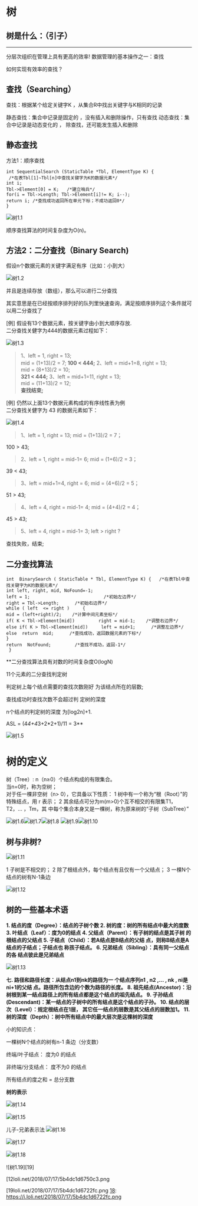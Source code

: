 ﻿# 树

树是什么：（引子）
---------

---

分层次组织在管理上具有更高的效率! 
数据管理的基本操作之一：查找      

如何实现有效率的查找？


查找（Searching）
-------------

查找：根据某个给定关键字K ，从集合R中找出关键字与K相同的记录

静态查找：集合中记录是固定的 ，没有插入和删除操作，只有查找 
动态查找：集合中记录是动态变化的 ， 除查找，还可能发生插入和删除


静态查找
----

方法1：顺序查找

    int SequentialSearch (StaticTable *Tbl, ElementType K) {
     /*在表Tbl[1]~Tbl[n]中查找关键字为K的数据元素*/   
    int i;     
    Tbl->Element[0] = K;   /*建立哨兵*/     
    for(i = Tbl->Length; Tbl->Element[i]!= K; i--);     
    return i; /*查找成功返回所在单元下标；不成功返回0*/ 
    } 

![树1.1][1]

顺序查找算法的时间复杂度为O(n)。

方法2：二分查找（Binary Search)
-----------------------

假设n个数据元素的关键字满足有序（比如：小到大） 

![树1.2][2]

并且是连续存放（数组），那么可以进行二分查找

其实意思是在已经按顺序排列好的队列里快速查询，满足按顺序排列这个条件就可以用二分查找了


[例] 假设有13个数据元素，按关键字由小到大顺序存放.        
二分查找关健字为444的数据元素过程如下：

![树1.3][3]


> 1、left = 1,  right = 13; <br> mid = (1+13)/2 = 7; 
  **100 < 444;**
> 2、left = mid+1=8,  right = 13;<br>mid = (8+13)/2 = 10;     
**321 < 444;**
> 3、left = mid+1=11,  right = 13;<br>mid = (11+13)/2 = 12;  
**查找结束;**



[例] 仍然以上面13个数据元素构成的有序线性表为例         
二分查找关健字为 43 的数据元素如下：

![树1.4][4]

> 1、left = 1,     right = 13;      mid = (1+13)/2 = 7；     
    
100 > 43;
> 2、left = 1,     right = mid-1= 6;    mid = (1+6)/2 = 3；   


39 < 43; 
> 3、left = mid+1=4,  right = 6;       mid = (4+6)/2 = 5；   


51 > 43;  
> 4、left  = 4,  right = mid-1= 4;     mid = (4+4)/2 = 4；   


45 > 43;  
> 5、left  = 4,  right = mid-1= 3;     left > right ?          

查找失败，结束;



二分查找算法
------

    int  BinarySearch ( StaticTable * Tbl, ElementType K) {   /*在表Tbl中查找关键字为K的数据元素*/     
    int left, right, mid, NoFound=-1;       
    left = 1;                            /*初始左边界*/     
    right = Tbl->Length;      /*初始右边界*/     
    while ( left  <= right )     {         
    mid = (left+right)/2;    /*计算中间元素坐标*/         
    if( K < Tbl->Element[mid])         right = mid-1;    /*调整右边界*/         
    else if( K > Tbl->Element[mid])     left = mid+1;      /*调整左边界*/         
    else  return  mid;      /*查找成功，返回数据元素的下标*/     
    }     
    return  NotFound;         /*查找不成功，返回-1*/
     }

**二分查找算法具有对数的时间复杂度O(logN)

11个元素的二分查找判定树

判定树上每个结点需要的查找次数刚好 为该结点所在的层数; 

查找成功时查找次数不会超过判 定树的深度 

 n个结点的判定树的深度 为[log2n]+1. 
 
ASL = (4*4+4*3+2*2+1)/11 = 3**

![树1.5][5]

# 树的定义

树（Tree）: n（n≥0）个结点构成的有限集合。      
当n=0时，称为空树；      
对于任一棵非空树（n> 0），它具备以下性质： 
 1 树中有一个称为“根（Root）”的特殊结点，用 r 表示； 
2 其余结点可分为m(m>0)个互不相交的有限集T1，T2，... ，Tm，其 中每个集合本身又是一棵树，称为原来树的“子树（SubTree）”

![树1.6][6]![树1.7][7]![树1.8][8]
![树1.9][9]![树1.10][10]


树与非树?
-----
![树1.11][11]

 1 子树是不相交的； 
 2 除了根结点外，每个结点有且仅有一个父结点； 
 3 一棵N个结点的树有N-1条边


![树1.12][12]



树的一些基本术语
--------

**1. 结点的度（Degree）：结点的子树个数 
2. 树的度：树的所有结点中最大的度数 
3. 叶结点（Leaf）：度为0的结点 
4. 父结点（Parent）：有子树的结点是其子树 的根结点的父结点 
5. 子结点（Child）：若A结点是B结点的父结 点，则称B结点是A结点的子结点；子结点也 称孩子结点。 
6. 兄弟结点（Sibling）：具有同一父结点的各 结点彼此是兄弟结点**

![树1.13][13]


**七. 路径和路径长度：从结点n1到nk的路径为一 个结点序列n1 , n2 ,… , nk , ni是 ni+1的父结 点。路径所包含边的个数为路径的长度。 
8.  祖先结点(Ancestor)：沿树根到某一结点路径上的所有结点都是这个结点的祖先结点。 
9.  子孙结点(Descendant)：某一结点的子树中的所有结点是这个结点的子孙。 
10. 结点的层次（Level）：规定根结点在1层， 其它任一结点的层数是其父结点的层数加1。 
11. 树的深度（Depth）：树中所有结点中的最大层次是这棵树的深度**

小的知识点：

一棵树N个结点的树有n-1 条边（分支数）

终端/叶子结点： 度为0 的结点

非终端/分支结点： 度不为0 的结点

所有结点的度之和 = 总分支数


**树的表示**

![树1.14][14]

![树1.15][15]

儿子-兄弟表示法
![树1.16][16]

![树1.17][17]

![树1.18][18]

![树1.19][19]


  [12loli.net/2018/07/17/5b4dc1d6750c3.png


  [1]: https://i.loli.net/2018/07/17/5b4dc41177200.png
  [2]: https://i.loli.net/2018/07/17/5b4dc3ffe6451.png
  [3]: https://i.loli.net/2018/07/17/5b4dc3eef3ac6.png
  [4]: https://i.loli.net/2018/07/17/5b4dc3c26a140.png
  [5]: https://i.loli.net/2018/07/17/5b4dc3b51c3df.png
  [6]: https://i.loli.net/2018/07/17/5b4dc368cc9c2.png
  [7]: https://i.loli.net/2018/07/17/5b4dc35727ae0.png
  [8]: https://i.loli.net/2018/07/17/5b4dc33ed510b.png
  [9]: https://i.loli.net/2018/07/17/5b4dc324b1b93.png
  [10]: https://i.loli.net/2018/07/17/5b4dc313e50c1.png
  [11]: https://i.loli.net/2018/07/17/5b4dc2d9c8d77.png
  [12]: https://i.loli.net/2018/07/17/5b4dc290f1300.png
  [13]: https://i.loli.net/2018/07/17/5b4dc26d48244.png
  [14]: https://i.loli.net/2018/07/17/5b4dc1d66b3ac.png
  [15]: https://i.loli.net/2018/07/17/5b4dc1d66f4d9.png
  [16]: https://i.loli.net/2018/07/17/5b4dc1d670ccf.png
  [17]: https://i.loli.net/2018/07/17/5b4dc1d673b96.png
  [18]: https://i.loli.net/2018/07/17/5b4dc1d6722fc.png
  [19loli.net/2018/07/17/5b4dc1d6722fc.png
  [18]: https://i.loli.net/2018/07/17/5b4dc1d6722fc.png